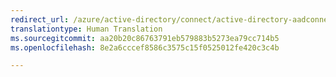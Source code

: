 ```yaml
---
redirect_url: /azure/active-directory/connect/active-directory-aadconnect-sso
translationtype: Human Translation
ms.sourcegitcommit: aa20b20c86763791eb579883b5273ea79cc714b5
ms.openlocfilehash: 8e2a6cccef8586c3575c15f0525012fe420c3c4b

---
```




<!--HONumber=Dec16_HO3-->


